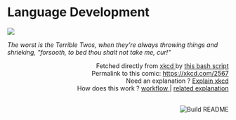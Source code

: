 # <b>Language Development</b>

[![](https://imgs.xkcd.com/comics/language_development.png)](https://xkcd.com/2567)

<i>The worst is the Terrible Twos, when they&#39;re always throwing things and shrieking, &quot;forsooth, to bed thou shalt not take me, cur!&quot;</i>

<div align="right">
  Fetched directly from
  <a href="https://xkcd.com">
    xkcd
  </a>
  by
  <a href="https://github.com/Vanille-N/Vanille-N/blob/master/fetch">
    this bash script
  </a>
</div>
<div align="right">
  Permalink to this comic:
  <a href="https://xkcd.com/2567">
    https://xkcd.com/2567
  </a>
</div>
<div align="right">
  Need an explanation ?
  <a href="https://www.explainxkcd.com/wiki/index.php/2567">
    Explain xkcd
  </a>
</div>
<div align="right">
  How does this work ?
  <a href="https://github.com/Vanille-N/Vanille-N/blob/master/.github/workflows/build.yml">
    workflow
  </a>
  |
  <a href="https://simonwillison.net/2020/Jul/10/self-updating-profile-readme/">
    related explanation
  </a>
</div><br>

<a href="https://github.com/Vanille-N/Vanille-N/actions"><img src="https://github.com/Vanille-N/Vanille-N/workflows/Build%20README/badge.svg" align="right" alt="Build README"></a>
